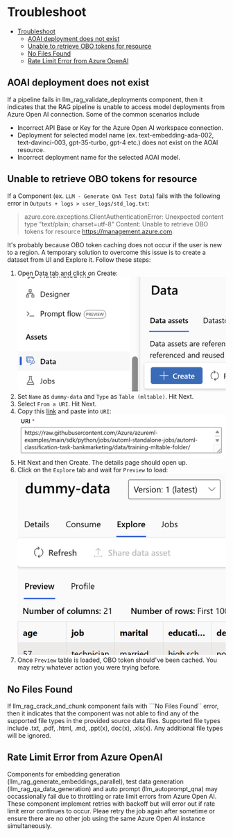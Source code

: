 # Troubleshoot

- [Troubleshoot](#troubleshoot)
  - [AOAI deployment does not exist](#aoai-deployment-does-not-exist)
  - [Unable to retrieve OBO tokens for resource](#unable-to-retrieve-obo-tokens-for-resource)
  - [No Files Found](#no-files-found)
  - [Rate Limit Error from Azure OpenAI](#rate-limit-error-from-azure-openai)

## AOAI deployment does not exist
If a pipeline fails in llm_rag_validate_deployments component, then it indicates that the RAG pipeline is unable to access model deployments from Azure Open AI connection. Some of the common scenarios include
- Incorrect API Base or Key for the Azure Open AI workspace connection.
- Deployment for selected model name (ex. text-embedding-ada-002, text-davinci-003, gpt-35-turbo, gpt-4 etc.) does not exist on the AOAI resource.
- Incorrect deployment name for the selected AOAI model.

## Unable to retrieve OBO tokens for resource

If a Component (ex. `LLM - Generate QnA Test Data`) fails with the following error in `Outputs + logs > user_logs/std_log.txt`:

> azure.core.exceptions.ClientAuthenticationError: Unexpected content type "text/plain; charset=utf-8"
Content: Unable to retrieve OBO tokens for resource https://management.azure.com.

It's probably because OBO token caching does not occur if the user is new to a region. A temporary solution to overcome this issue is to create a dataset from UI and Explore it. Follow these steps:

1. Open Data tab and click on Create:
   ![](./media/troubleshooting-1.png)
2. Set `Name` as `dummy-data` and `Type` as `Table (mltable)`. Hit Next.
3. Select `From a URI`. Hit Next.
4. Copy this [link](https://raw.githubusercontent.com/Azure/azureml-examples/main/sdk/python/jobs/automl-standalone-jobs/automl-classification-task-bankmarketing/data/training-mltable-folder/) and paste into `URI`:
   ![](./media/troubleshooting-2.png)
5. Hit Next and then Create. The details page should open up.
6. Click on the `Explore` tab and wait for `Preview` to load:
   ![](./media/troubleshooting-3.png)
7. Once `Preview` table is loaded, OBO token should've been cached. You may retry whatever action you were trying before.

## No Files Found
If llm_rag_crack_and_chunk component fails with ```No Files Found`` error, then it indicates that the component was not able to find any of the supported file types in the provided source data files. Supported file types include .txt, .pdf, .html, .md, .ppt(x), doc(x), .xls(x). Any additional file types will be ignored.

## Rate Limit Error from Azure OpenAI
Components for embedding generation (llm_rag_generate_embeddings_parallel), test data generation (llm_rag_qa_data_generation) and auto prompt (llm_autoprompt_qna) may occassionally fail due to throttling or rate limit errors from Azure Open AI. These component implement retries with backoff but will error out if rate limit error continues to occur. Pleae retry the job again after sometime or ensure there are no other job using the same Azure Open AI instance simultaneously.